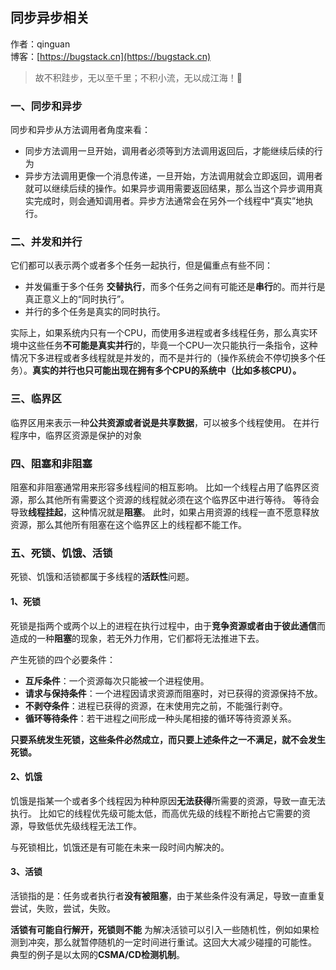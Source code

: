 ## 同步异步相关

作者：qinguan
<br/>博客：[https://bugstack.cn](https://bugstack.cn)

> 故不积跬步，无以至千里；不积小流，无以成江海！🌻

### 一、同步和异步

同步和异步从方法调用者角度来看：
- 同步方法调用一旦开始，调用者必须等到方法调用返回后，才能继续后续的行为
- 异步方法调用更像一个消息传递，一旦开始，方法调用就会立即返回，调用者就可以继续后续的操作。如果异步调用需要返回结果，那么当这个异步调用真实完成时，则会通知调用者。异步方法通常会在另外一个线程中“真实”地执行。

### 二、并发和并行

它们都可以表示两个或者多个任务一起执行，但是偏重点有些不同：
- 并发偏重于多个任务 **交替执行**，而多个任务之间有可能还是**串行**的。而并行是真正意义上的“同时执行”。
- 并行的多个任务是真实的同时执行。

实际上，如果系统内只有一个CPU，而使用多进程或者多线程任务，那么真实环境中这些任务**不可能是真实并行**的，毕竟一个CPU一次只能执行一条指令，这种情况下多进程或者多线程就是并发的，而不是并行的（操作系统会不停切换多个任务）。**真实的并行也只可能出现在拥有多个CPU的系统中（比如多核CPU）。**


### 三、临界区

临界区用来表示一种**公共资源或者说是共享数据**，可以被多个线程使用。
在并行程序中，临界区资源是保护的对象

### 四、阻塞和非阻塞

阻塞和非阻塞通常用来形容多线程间的相互影响。
比如一个线程占用了临界区资源，那么其他所有需要这个资源的线程就必须在这个临界区中进行等待。
等待会导致**线程挂起**，这种情况就是**阻塞**。
此时，如果占用资源的线程一直不愿意释放资源，那么其他所有阻塞在这个临界区上的线程都不能工作。

### 五、死锁、饥饿、活锁

死锁、饥饿和活锁都属于多线程的**活跃性**问题。

#### 1、死锁

死锁是指两个或两个以上的进程在执行过程中，由于**竞争资源或者由于彼此通信**而造成的一种**阻塞**的现象，若无外力作用，它们都将无法推进下去。

产生死锁的四个必要条件：
- **互斥条件**：一个资源每次只能被一个进程使用。
- **请求与保持条件**：一个进程因请求资源而阻塞时，对已获得的资源保持不放。
- **不剥夺条件**：进程已获得的资源，在末使用完之前，不能强行剥夺。
- **循环等待条件**：若干进程之间形成一种头尾相接的循环等待资源关系。

**只要系统发生死锁，这些条件必然成立，而只要上述条件之一不满足，就不会发生死锁。**

#### 2、饥饿

饥饿是指某一个或者多个线程因为种种原因**无法获得**所需要的资源，导致一直无法执行。
比如它的线程优先级可能太低，而高优先级的线程不断抢占它需要的资源，导致低优先级线程无法工作。

与死锁相比，饥饿还是有可能在未来一段时间内解决的。

#### 3、活锁

活锁指的是：任务或者执行者**没有被阻塞**，由于某些条件没有满足，导致一直重复尝试，失败，尝试，失败。 

**活锁有可能自行解开，死锁则不能**
为解决活锁可以引入一些随机性，例如如果检测到冲突，那么就暂停随机的一定时间进行重试。这回大大减少碰撞的可能性。
典型的例子是以太网的**CSMA/CD检测机制**。



















